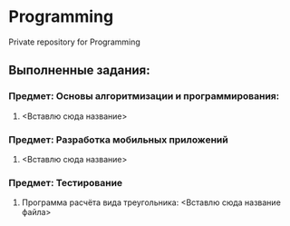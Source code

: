 # Programming
Private repository for Programming

## Выполненные задания:
### Предмет: Основы алгоритмизации и программирования:
1. <Вставлю сюда название>

### Предмет: Разработка мобильных приложений
1. <Вставлю сюда название>

### Предмет: Тестирование
1. Программа расчёта вида треугольника: <Вставлю сюда название файла>
